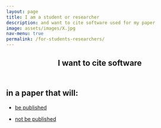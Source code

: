 ```yaml
---
layout: page
title: I am a student or researcher
description: and want to cite software used for my paper
image: assets/images/X.jpg
nav-menu: true
permalink: /for-students-researchers/
---
```

<!-- Main -->
<div id="main" class="alt">

<!-- One -->
<section id="one">
	<div class="inner">
		<header class="major">
			<h1>I want to cite software</h1>
		</header>

<!-- Content -->
<h2 id="content">in a paper that will:</h2>
<div class="row">
	<div class="6u 12u$(small)">
		<ul class="actions">
			<li><a href="https://cfa-library.github.io/citing-software/publisher-software-citation-policies/" class="button big">be published</a></li>
		</ul>
	</div>
	<div class="6u$ 12u$(small)">
		<ul class="actions">
			<li><a href="#" class="button big">not be published</a></li>
		</ul>
	</div>

</div>

</div>
